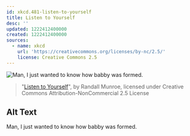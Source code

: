 ```yaml
---
id: xkcd.481-listen-to-yourself
title: Listen to Yourself
desc: ''
updated: 1222412400000
created: 1222412400000
sources:
  - name: xkcd
    url: 'https://creativecommons.org/licenses/by-nc/2.5/'
    license: Creative Commons 2.5
---
```

![Man, I just wanted to know how babby was formed.](https://imgs.xkcd.com/comics/listen_to_yourself.png)
> "[Listen to Yourself](https://xkcd.com/481/)", by Randall Munroe, licensed under Creative Commons Attribution-NonCommercial 2.5 License

## Alt Text
Man, I just wanted to know how babby was formed.
